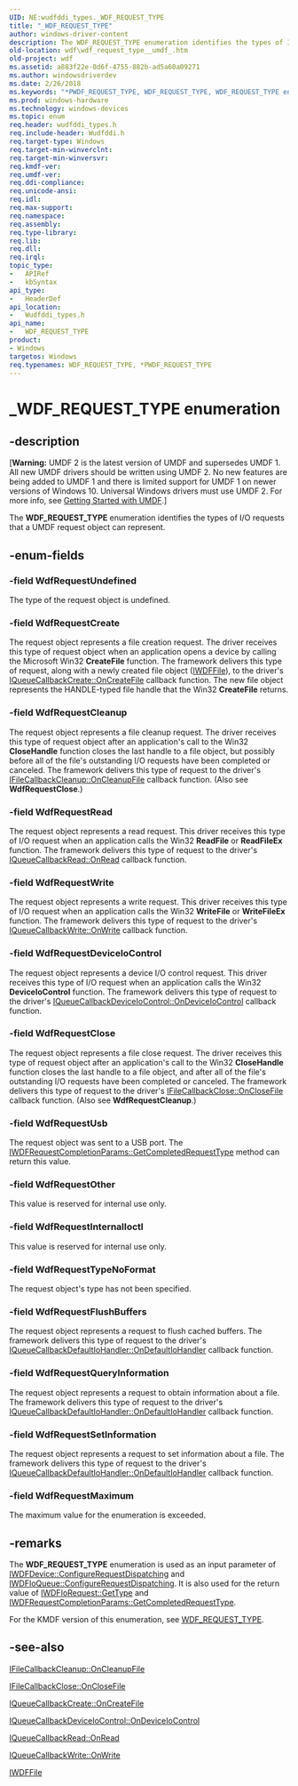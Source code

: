 ```yaml
---
UID: NE:wudfddi_types._WDF_REQUEST_TYPE
title: "_WDF_REQUEST_TYPE"
author: windows-driver-content
description: The WDF_REQUEST_TYPE enumeration identifies the types of I/O requests that a UMDF request object can represent.
old-location: wdf\wdf_request_type__umdf_.htm
old-project: wdf
ms.assetid: a883f22e-0d6f-4755-882b-ad5a60a09271
ms.author: windowsdriverdev
ms.date: 2/26/2018
ms.keywords: "*PWDF_REQUEST_TYPE, WDF_REQUEST_TYPE, WDF_REQUEST_TYPE enumeration, WdfRequestCleanup, WdfRequestClose, WdfRequestCreate, WdfRequestDeviceIoControl, WdfRequestFlushBuffers, WdfRequestInternalIoctl, WdfRequestMaximum, WdfRequestOther, WdfRequestQueryInformation, WdfRequestRead, WdfRequestSetInformation, WdfRequestTypeNoFormat, WdfRequestUndefined, WdfRequestUsb, WdfRequestWrite, _WDF_REQUEST_TYPE, umdf.wdf_request_type__umdf_, umdfstructs_6faf9392-ee30-4144-a96c-7f1fcc329de8.xml, wdf.wdf_request_type__umdf_, wudfddi_types/WDF_REQUEST_TYPE, wudfddi_types/WdfRequestCleanup, wudfddi_types/WdfRequestClose, wudfddi_types/WdfRequestCreate, wudfddi_types/WdfRequestDeviceIoControl, wudfddi_types/WdfRequestFlushBuffers, wudfddi_types/WdfRequestInternalIoctl, wudfddi_types/WdfRequestMaximum, wudfddi_types/WdfRequestOther, wudfddi_types/WdfRequestQueryInformation, wudfddi_types/WdfRequestRead, wudfddi_types/WdfRequestSetInformation, wudfddi_types/WdfRequestTypeNoFormat, wudfddi_types/WdfRequestUndefined, wudfddi_types/WdfRequestUsb, wudfddi_types/WdfRequestWrite"
ms.prod: windows-hardware
ms.technology: windows-devices
ms.topic: enum
req.header: wudfddi_types.h
req.include-header: Wudfddi.h
req.target-type: Windows
req.target-min-winverclnt: 
req.target-min-winversvr: 
req.kmdf-ver: 
req.umdf-ver: 
req.ddi-compliance: 
req.unicode-ansi: 
req.idl: 
req.max-support: 
req.namespace: 
req.assembly: 
req.type-library: 
req.lib: 
req.dll: 
req.irql: 
topic_type:
-	APIRef
-	kbSyntax
api_type:
-	HeaderDef
api_location:
-	Wudfddi_types.h
api_name:
-	WDF_REQUEST_TYPE
product:
- Windows
targetos: Windows
req.typenames: WDF_REQUEST_TYPE, *PWDF_REQUEST_TYPE
---
```


# _WDF_REQUEST_TYPE enumeration


## -description


<p class="CCE_Message">[<b>Warning:</b> UMDF 2 is the latest version of UMDF and supersedes UMDF 1.  All new UMDF drivers should be written using UMDF 2.  No new features are being added to UMDF 1 and there is limited support for UMDF 1 on newer versions of Windows 10.  Universal Windows drivers must use UMDF 2.  For more info, see <a href="https://docs.microsoft.com/en-us/windows-hardware/drivers/wdf/getting-started-with-umdf-version-2">Getting Started with UMDF</a>.]


The <b>WDF_REQUEST_TYPE</b> enumeration identifies the types of I/O requests that a UMDF request object can represent.


## -enum-fields




### -field WdfRequestUndefined

The type of the request object is undefined.


### -field WdfRequestCreate

The request object represents a file creation request. The driver receives this type of request object when an application opens a device by calling the Microsoft Win32 <b>CreateFile</b> function. The framework delivers this type of request, along with a newly created file object (<a href="https://msdn.microsoft.com/library/windows/hardware/ff558912">IWDFFile</a>), to the driver's <a href="https://msdn.microsoft.com/library/windows/hardware/ff556841">IQueueCallbackCreate::OnCreateFile</a> callback function. The new file object represents the HANDLE-typed file handle that the Win32 <b>CreateFile</b> returns. 


### -field WdfRequestCleanup

 The request object represents a file cleanup request. The driver receives this type of request object after an application's call to the Win32 <b>CloseHandle</b> function closes the last handle to a file object, but possibly before all of the file's outstanding I/O requests have been completed or canceled. The framework delivers this type of request to the driver's <a href="https://msdn.microsoft.com/library/windows/hardware/ff554905">IFileCallbackCleanup::OnCleanupFile</a> callback function. (Also see <b>WdfRequestClose</b>.)


### -field WdfRequestRead

The request object represents a read request. This driver receives this type of I/O request when an application calls the Win32 <b>ReadFile</b> or <b>ReadFileEx</b> function. The framework delivers this type of request to the driver's <a href="https://msdn.microsoft.com/library/windows/hardware/ff556875">IQueueCallbackRead::OnRead</a> callback function.


### -field WdfRequestWrite

The request object represents a write request. This driver receives this type of I/O request when an application calls the Win32 <b>WriteFile</b> or <b>WriteFileEx</b> function. The framework delivers this type of request to  the driver's <a href="https://msdn.microsoft.com/library/windows/hardware/ff556885">IQueueCallbackWrite::OnWrite</a> callback function.


### -field WdfRequestDeviceIoControl

The request object represents a device I/O control request. This driver receives this type of I/O request when an application calls the Win32 <b>DeviceIoControl</b> function. The framework delivers this type of request to  the driver's <a href="https://msdn.microsoft.com/library/windows/hardware/ff556854">IQueueCallbackDeviceIoControl::OnDeviceIoControl</a> callback function.


### -field WdfRequestClose

The request object represents a file close request.  The driver receives this type of request object after an application's call to the Win32 <b>CloseHandle</b> function closes the last handle to a file object, and after all of the file's outstanding I/O requests have been completed or canceled.  The framework delivers this type of request to the driver's <a href="https://msdn.microsoft.com/library/windows/hardware/ff554910">IFileCallbackClose::OnCloseFile</a> callback function. (Also see <b>WdfRequestCleanup</b>.)


### -field WdfRequestUsb

The request object was sent to a USB port. The <a href="https://msdn.microsoft.com/library/windows/hardware/ff560296">IWDFRequestCompletionParams::GetCompletedRequestType</a> method can return this value. 


### -field WdfRequestOther

This value is reserved for internal use only.


### -field WdfRequestInternalIoctl

This value is reserved for internal use only.


### -field WdfRequestTypeNoFormat

The request object's type has not been specified.


### -field WdfRequestFlushBuffers

The request object represents a request to flush cached buffers. The framework delivers this type of request to the driver's <a href="https://msdn.microsoft.com/library/windows/hardware/ff556847">IQueueCallbackDefaultIoHandler::OnDefaultIoHandler</a> callback function. 


### -field WdfRequestQueryInformation

The request object represents a request to obtain information about a file. The framework delivers this type of request to the driver's <a href="https://msdn.microsoft.com/library/windows/hardware/ff556847">IQueueCallbackDefaultIoHandler::OnDefaultIoHandler</a> callback function. 


### -field WdfRequestSetInformation

The request object represents a request to set information about a file. The framework delivers this type of request to the driver's <a href="https://msdn.microsoft.com/library/windows/hardware/ff556847">IQueueCallbackDefaultIoHandler::OnDefaultIoHandler</a> callback function. 


### -field WdfRequestMaximum

The maximum value for the enumeration is exceeded.


## -remarks



The <b>WDF_REQUEST_TYPE</b> enumeration is used as an input parameter of <a href="https://msdn.microsoft.com/library/windows/hardware/ff557014">IWDFDevice::ConfigureRequestDispatching</a> and <a href="https://msdn.microsoft.com/library/windows/hardware/ff558946">IWDFIoQueue::ConfigureRequestDispatching</a>. It is also used for the return value of <a href="https://msdn.microsoft.com/library/windows/hardware/ff559124">IWDFIoRequest::GetType</a> and <a href="https://msdn.microsoft.com/library/windows/hardware/ff560296">IWDFRequestCompletionParams::GetCompletedRequestType</a>.

For the KMDF version of this enumeration, see <a href="https://msdn.microsoft.com/library/windows/hardware/ff552503">WDF_REQUEST_TYPE</a>.




## -see-also




<a href="https://msdn.microsoft.com/library/windows/hardware/ff554905">IFileCallbackCleanup::OnCleanupFile</a>



<a href="https://msdn.microsoft.com/library/windows/hardware/ff554910">IFileCallbackClose::OnCloseFile</a>



<a href="https://msdn.microsoft.com/library/windows/hardware/ff556841">IQueueCallbackCreate::OnCreateFile</a>



<a href="https://msdn.microsoft.com/library/windows/hardware/ff556854">IQueueCallbackDeviceIoControl::OnDeviceIoControl</a>



<a href="https://msdn.microsoft.com/library/windows/hardware/ff556875">IQueueCallbackRead::OnRead</a>



<a href="https://msdn.microsoft.com/library/windows/hardware/ff556885">IQueueCallbackWrite::OnWrite</a>



<a href="https://msdn.microsoft.com/library/windows/hardware/ff558912">IWDFFile</a>
 

 

